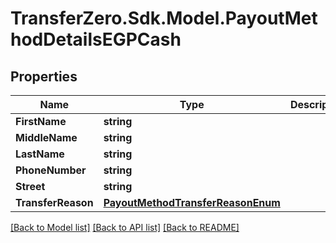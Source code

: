 
# TransferZero.Sdk.Model.PayoutMethodDetailsEGPCash

## Properties

Name | Type | Description | Notes
------------ | ------------- | ------------- | -------------
**FirstName** | **string** |  | 
**MiddleName** | **string** |  | [optional] 
**LastName** | **string** |  | 
**PhoneNumber** | **string** |  | 
**Street** | **string** |  | 
**TransferReason** | [**PayoutMethodTransferReasonEnum**](PayoutMethodTransferReasonEnum.md) |  | 

[[Back to Model list]](../README.md#documentation-for-models)
[[Back to API list]](../README.md#documentation-for-api-endpoints)
[[Back to README]](../README.md)

